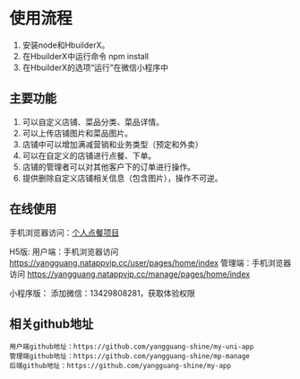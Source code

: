# 使用流程

1. 安装node和HbuilderX。
2. 在HbuilderX中运行命令 npm install
3. 在HbuilderX的选项“运行”在微信小程序中

## 主要功能

1. 可以自定义店铺、菜品分类、菜品详情。
2. 可以上传店铺图片和菜品图片。
3. 店铺中可以增加满减营销和业务类型（预定和外卖）
4. 可以在自定义的店铺进行点餐、下单。
5. 店铺的管理者可以对其他客户下的订单进行操作。
6. 提供删除自定义店铺相关信息（包含图片），操作不可逆。

## 在线使用

手机浏览器访问：[个人点餐项目](https://yangguang.natappvip.cc/user/pages/home/index)

H5版:
    用户端：手机浏览器访问 https://yangguang.natappvip.cc/user/pages/home/index
    管理端：手机浏览器访问 https://yangguang.natappvip.cc/manage/pages/home/index

小程序版： 添加微信：13429808281，获取体验权限

## 相关github地址

    用户端github地址：https://github.com/yangguang-shine/my-uni-app
    管理端github地址：https://github.com/yangguang-shine/mp-manage
    后端github地址：https://github.com/yangguang-shine/my-app


